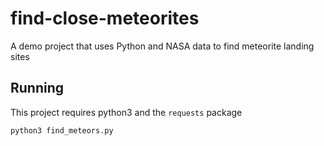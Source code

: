 # find-close-meteorites
A demo project that uses Python and NASA data to find meteorite landing sites

## Running

This project requires python3 and the `requests` package

`python3 find_meteors.py`

